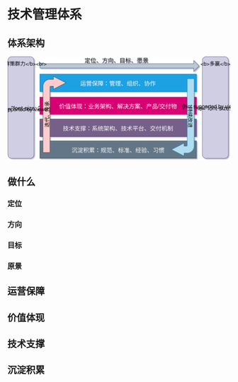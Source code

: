 # 技术管理体系

## 体系架构

![](../assets/images/TechArch/ADCSS-Arch.svg)

## 做什么

### 定位

### 方向

### 目标

### 原景

## 运营保障

## 价值体现

## 技术支撑

## 沉淀积累

